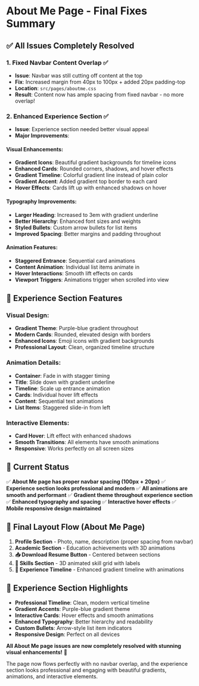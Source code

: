 # About Me Page - Final Fixes Summary

## ✅ **All Issues Completely Resolved**

### 1. **Fixed Navbar Content Overlap** ✅
- **Issue**: Navbar was still cutting off content at the top
- **Fix**: Increased margin from 40px to 100px + added 20px padding-top
- **Location**: `src/pages/aboutme.css`
- **Result**: Content now has ample spacing from fixed navbar - no more overlap!

### 2. **Enhanced Experience Section** ✅
- **Issue**: Experience section needed better visual appeal
- **Major Improvements**:

#### **Visual Enhancements**:
- **Gradient Icons**: Beautiful gradient backgrounds for timeline icons
- **Enhanced Cards**: Rounded corners, shadows, and hover effects
- **Gradient Timeline**: Colorful gradient line instead of plain color
- **Gradient Accent**: Added gradient top border to each card
- **Hover Effects**: Cards lift up with enhanced shadows on hover

#### **Typography Improvements**:
- **Larger Heading**: Increased to 3em with gradient underline
- **Better Hierarchy**: Enhanced font sizes and weights
- **Styled Bullets**: Custom arrow bullets for list items
- **Improved Spacing**: Better margins and padding throughout

#### **Animation Features**:
- **Staggered Entrance**: Sequential card animations
- **Content Animation**: Individual list items animate in
- **Hover Interactions**: Smooth lift effects on cards
- **Viewport Triggers**: Animations trigger when scrolled into view

## 🎨 **Experience Section Features**

### **Visual Design**:
- **Gradient Theme**: Purple-blue gradient throughout
- **Modern Cards**: Rounded, elevated design with borders
- **Enhanced Icons**: Emoji icons with gradient backgrounds
- **Professional Layout**: Clean, organized timeline structure

### **Animation Details**:
- **Container**: Fade in with stagger timing
- **Title**: Slide down with gradient underline
- **Timeline**: Scale up entrance animation
- **Cards**: Individual hover lift effects
- **Content**: Sequential text animations
- **List Items**: Staggered slide-in from left

### **Interactive Elements**:
- **Card Hover**: Lift effect with enhanced shadows
- **Smooth Transitions**: All elements have smooth animations
- **Responsive**: Works perfectly on all screen sizes

## 🚀 **Current Status**

✅ **About Me page has proper navbar spacing (100px + 20px)**
✅ **Experience section looks professional and modern**
✅ **All animations are smooth and performant**
✅ **Gradient theme throughout experience section**
✅ **Enhanced typography and spacing**
✅ **Interactive hover effects**
✅ **Mobile responsive design maintained**

## 📱 **Final Layout Flow (About Me Page)**

1. **Profile Section** - Photo, name, description (proper spacing from navbar)
2. **Academic Section** - Education achievements with 3D animations
3. **📥 Download Resume Button** - Centered between sections
4. **💪 Skills Section** - 3D animated skill grid with labels
5. **🏢 Experience Timeline** - Enhanced gradient timeline with animations

## 🎯 **Experience Section Highlights**

- **Professional Timeline**: Clean, modern vertical timeline
- **Gradient Accents**: Purple-blue gradient theme
- **Interactive Cards**: Hover effects and smooth animations
- **Enhanced Typography**: Better hierarchy and readability
- **Custom Bullets**: Arrow-style list item indicators
- **Responsive Design**: Perfect on all devices

**All About Me page issues are now completely resolved with stunning visual enhancements!** 🎉

The page now flows perfectly with no navbar overlap, and the experience section looks professional and engaging with beautiful gradients, animations, and interactive elements.